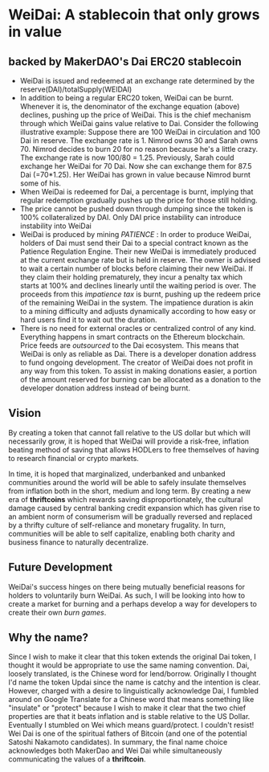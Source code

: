 # WeiDai: A stablecoin that only grows in value
## backed by MakerDAO's Dai ERC20 stablecoin
- WeiDai is issued and redeemed at an exchange rate determined by the reserve(DAI)/totalSupply(WEIDAI)
- In addition to being a regular ERC20 token, WeiDai can be burnt. Whenever it is, the denominator of the exchange equation (above) declines, pushing up the price of WeiDai. This is the chief mechanism through which WeiDai gains value relative to Dai. Consider the following illustrative example:
Suppose there are 100 WeiDai in circulation and 100 Dai in reserve. The exchange rate is 1. Nimrod owns 30 and Sarah owns 70. Nimrod decides to burn 20 for no reason because he's a little crazy. The exchange rate is now 100/80 = 1.25. Previously, Sarah could exchange her WeiDai for 70 Dai. Now she can exchange them for 87.5 Dai (=70*1.25). Her WeiDai has grown in value because Nimrod burnt some of his.
- When WeiDai is redeemed for Dai, a percentage is burnt, implying that regular redemption gradually pushes up the price for those still holding.
- The price cannot be pushed down through dumping since the token is 100% collateralized by DAI. Only DAI price instability can introduce instability into WeiDai
- WeiDai is produced by mining _PATIENCE_ : In order to produce WeiDai, holders of Dai must send their Dai to a special contract known as the Patience Regulation Engine. Their new WeiDai is immediately produced at the current exchange rate but is held in reserve. The owner is advised to wait a certain number of blocks before claiming their new WeiDai. If they claim their holding prematurely, they incur a penalty tax which starts at 100% and declines linearly until the waiting period is over. The proceeds from this *impatience tax* is burnt, pushing up the redeem price of the remaining WeiDai in the system. The impatience duration is akin to a mining difficulty and adjusts dynamically according to how easy or hard users find it to wait out the duration.
- There is no need for external oracles or centralized control of any kind. Everything happens in smart contracts on the Ethereum blockchain. Price feeds are *outsourced* to the Dai ecosystem. This means that WeiDai is only as reliable as Dai. There is a developer donation address to fund ongoing development. The creator of WeiDai does not profit in any way from this token. To assist in making donations easier, a portion of the amount reserved for burning can be allocated as a donation to the developer donation address instead of being burnt.

## Vision
By creating a token that cannot fall relative to the US dollar but which will necessarily grow, it is hoped that WeiDai will provide a risk-free, inflation beating method of saving that allows HODLers to free themselves of having to research financial or crypto markets. 

In time, it is hoped that marginalized, underbanked and unbanked communities around the world will be able to safely insulate themselves from inflation both in the short, medium and long term. By creating a new era of **thriftcoins** which rewards saving disproportionately, the cultural damage caused by central banking credit expansion which has given rise to an ambient norm of consumerism will be gradually reversed and replaced by a thrifty culture of self-reliance and monetary frugality. In turn, communities will be able to self capitalize, enabling both charity and business finance to naturally decentralize.

## Future Development
WeiDai's success hinges on there being mutually beneficial reasons for holders to voluntarily burn WeiDai. As such, I will be looking into how to create a market for burning and a perhaps develop a way for developers to create their own *burn games*.

## Why the name?
Since I wish to make it clear that this token extends the original Dai token, I thought it would be appropriate to use the same naming convention. Dai, loosely translated, is the Chinese word for lend/borrow. Originally I thought I'd name the token Updai since the name is catchy and the intention is clear. However, charged with a desire to linguistically acknowledge Dai, I fumbled around on Google Translate for a Chinese word that means something like "insulate" or "protect" because I wish to make it clear that the two chief properties are that it beats inflation and is stable relative to the US Dollar. Eventually I stumbled on Wei which means guard/protect. I couldn't resist! Wei Dai is one of the spiritual fathers of Bitcoin (and one of the potential Satoshi Nakamoto candidates). In summary, the final name choice acknowledges both MakerDao and Wei Dai while simultaneously communicating the values of a **thriftcoin**. 